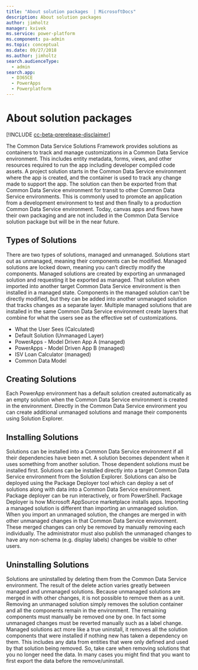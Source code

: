 ```yaml
---
title: "About solution packages  | MicrosoftDocs"
description: About solution packages
author: jimholtz
manager: kvivek
ms.service: power-platform
ms.component: pa-admin
ms.topic: conceptual
ms.date: 09/27/2018
ms.author: jimholtz
search.audienceType: 
  - admin
search.app: 
  - D365CE
  - PowerApps
  - Powerplatform
---
```

# About solution packages

[!INCLUDE [cc-beta-prerelease-disclaimer](../includes/cc-beta-prerelease-disclaimer.md)]

The Common Data Service Solutions Framework provides solutions as containers to track and manage customizations in a Common Data Service environment. This includes entity metadata, forms, views, and other resources required to run the app including developer compiled code assets. A project solution starts in the Common Data Service environment where the app is created, and the container is used to track any change made to support the app. The solution can then be exported from that Common Data Service environment for transit to other Common Data Service environments. This is commonly used to promote an application from a development environment to test and then finally to a production Common Data Service environment. Today, canvas apps and flows have their own packaging and are not included
in the Common Data Service solution package but will be in the near future.

## Types of Solutions

There are two types of solutions, managed and unmanaged. Solutions start out as unmanaged, meaning their components can be modified. Managed solutions are locked down, meaning you can’t directly modify the components. Managed solutions are created by exporting an unmanaged solution and requesting it be exported as managed. That solution when imported into another target Common Data Service environment is then installed in a managed state. Components in the managed solution can’t be directly modified, but they can be added into another unmanaged solution that tracks changes as a separate layer. Multiple managed solutions that are installed in the same Common Data Service environment create layers that combine for what the
users see as the effective set of customizations.

- What the User Sees (Calculated)
- Default Solution (Unmanaged Layer)
- PowerApps - Model Driven App A (managed)
- PowerApps - Model Driven App B (managed)
- ISV Loan Calculator (managed)
- Common Data Model

## Creating Solutions

Each PowerApp environment has a default solution created automatically as an empty solution when the Common Data Service environment is created in the environment. Directly in the Common Data Service environment you can create additional unmanaged solutions and manage their components using Solution Explorer.

## Installing Solutions

Solutions can be installed into a Common Data Service environment if all their dependencies have been met. A solution becomes dependent when it uses something from another solution. Those dependent solutions must be installed first. Solutions can be installed directly into a target Common Data Service environment from the Solution Explorer. Solutions can also be deployed using the Package Deployer tool which can deploy a set of solutions along with data into a Common Data Service environment. Package deployer can be run interactively, or from PowerShell. Package Deployer is how Microsoft AppSource marketplace installs apps. Importing a managed solution is different than importing an unmanaged solution. When you import an unmanaged solution, the changes are merged in with other unmanaged changes in that Common Data Service environment. These merged changes can only be removed by manually removing each individually. The administrator must also publish the unmanaged changes to have any non-schema (e.g. display labels) changes be visible to other users.

## Uninstalling Solutions

Solutions are uninstalled by deleting them from the Common Data Service environment. The result of the delete action varies greatly between managed and unmanaged solutions. Because unmanaged solutions are merged in with other changes, it is not possible to remove them as a unit. Removing an unmanaged solution simply removes the solution container and all the components remain in the environment. The remaining components must manually be removed one by one. In fact some unmanaged changes must be reverted manually such as a label change. Managed solutions act more like a true uninstall, it removes all the solution components that were installed if nothing new has taken a dependency on them. This includes any data from entities that were only defined and used by that solution being removed. So, take care when removing solutions that you no longer need the data. In many cases you might find that
you want to first export the data before the remove/uninstall.